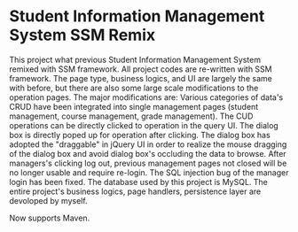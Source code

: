 # Student Information Management System SSM Remix

This project what previous Student Information Management System remixed with SSM framework. All project codes are re-written with SSM framework. The page type, business logics, and UI are largely the same with before, but there are also some large scale modifications to the operation pages. The major modifications are: Various categories of data's CRUD have been integrated into single management pages (student management, course management, grade management). The CUD operations can be directly clicked to operation in the query UI. The dialog box is directly poped up for operation after clicking. The dialog box has adopted the "draggable" in jQuery UI in order to realize the mouse dragging of the dialog box and avoid dialog box's occluding the data to browse. After managers's clicking log out, previous management pages not closed will be no longer usable and require re-login. The SQL injection bug of the manager login has been fixed. The database used by this project is MySQL. The entire project's business logics, page handlers, persistence layer are devoloped by myself. 

Now supports Maven.